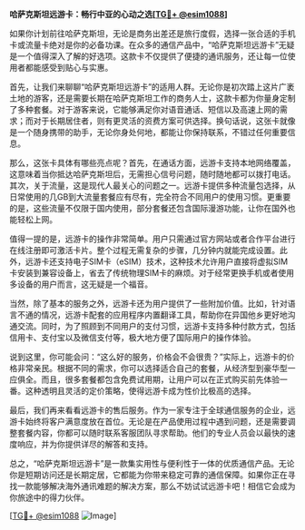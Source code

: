 **哈萨克斯坦远游卡：畅行中亚的心动之选[[TG💪+ @esim1088](https://t.me/s/esim1088)]**

如果你计划前往哈萨克斯坦，无论是商务出差还是旅行度假，选择一张合适的手机卡或流量卡绝对是你的必备功课。在众多的通信产品中，“哈萨克斯坦远游卡”无疑是一个值得深入了解的好选项。这款卡不仅提供了便捷的通讯服务，还让每一位使用者都能感受到贴心与实惠。

首先，让我们来聊聊“哈萨克斯坦远游卡”的适用人群。无论你是初次踏上这片广袤土地的游客，还是需要长期在哈萨克斯坦工作的商务人士，这款卡都为你量身定制了多种套餐。对于游客来说，它能够满足你对语音通话、短信以及高速上网的需求；而对于长期居住者，则有更灵活的资费方案可供选择。换句话说，这张卡就像是一个随身携带的助手，无论你身处何地，都能让你保持联系，不错过任何重要信息。

那么，这张卡具体有哪些亮点呢？首先，在通话方面，远游卡支持本地网络覆盖，这意味着当你抵达哈萨克斯坦后，无需担心信号问题，随时随地都可以拨打电话。其次，关于流量，这是现代人最关心的问题之一。远游卡提供多种流量包选择，从日常使用的几GB到大流量套餐应有尽有，完全符合不同用户的使用习惯。更重要的是，这些流量不仅限于国内使用，部分套餐还包含国际漫游功能，让你在国外也能轻松上网。

值得一提的是，远游卡的操作非常简单。用户只需通过官方网站或者合作平台进行在线注册即可激活卡片。整个过程无需复杂的步骤，几分钟内就能完成设置。此外，远游卡还支持电子SIM卡（eSIM）技术，这种技术允许用户直接将虚拟SIM卡安装到兼容设备上，省去了传统物理SIM卡的麻烦。对于经常更换手机或者使用多设备的用户而言，这无疑是一个福音。

当然，除了基本的服务之外，远游卡还为用户提供了一些附加价值。比如，针对语言不通的情况，远游卡配套的应用程序内置翻译工具，帮助你在异国他乡更好地沟通交流。同时，为了照顾到不同用户的支付习惯，远游卡支持多种付款方式，包括信用卡、支付宝以及微信支付等，极大地方便了国际用户的操作体验。

说到这里，你可能会问：“这么好的服务，价格会不会很贵？”实际上，远游卡的价格非常亲民。根据不同的需求，你可以选择适合自己的套餐，从经济型到豪华型一应俱全。而且，很多套餐都包含免费试用期，让用户可以在正式购买前先体验一番。这种透明且灵活的定价策略，使得远游卡成为性价比极高的选择。

最后，我们再来看看远游卡的售后服务。作为一家专注于全球通信服务的企业，远游卡始终将客户满意度放在首位。无论是在产品使用过程中遇到问题，还是需要调整套餐内容，你都可以随时联系客服团队寻求帮助。他们的专业人员会以最快的速度响应，并为你提供详尽的解答和支持。

总之，“哈萨克斯坦远游卡”是一款集实用性与便利性于一体的优质通信产品。无论你是短期访问还是长期定居，它都能为你带来稳定可靠的通信保障。如果你正在寻找一款能够解决海外通讯难题的解决方案，那么不妨试试远游卡吧！相信它会成为你旅途中的得力伙伴。

[[TG💪+ @esim1088](https://t.me/s/esim1088) ![Image](https://i.postimg.cc/4NQfJmqS/Snipaste-2025-05-13-00-14-12.png)]